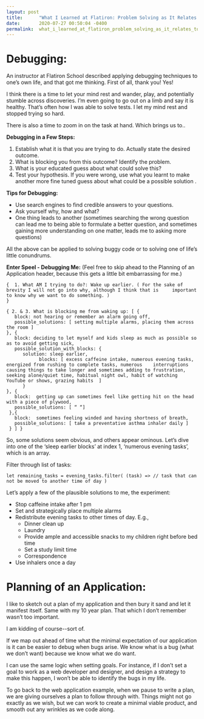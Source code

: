 ```yaml
---
layout: post
title:      "What I Learned at Flatiron: Problem Solving as It Relates to Living"
date:       2020-07-27 00:50:04 -0400
permalink:  what_i_learned_at_flatiron_problem_solving_as_it_relates_to_living
---
```


# **Debugging:**

An instructor at Flatiron School described applying debugging techniques to one’s own life, and that got me thinking.  First of all, thank you! Yes!

I think there is a time to let your mind rest and wander, play, and potentially stumble across discoveries.  I’m even going to go out on a limb and say it is healthy.  That’s often how I was able to solve tests.  I let my mind rest and stopped trying so hard. 

There is also a time to zoom in on the task at hand.  Which brings us to..

**Debugging in a Few Steps:**

1. Establish what it is that you are trying to do.  Actually state the desired outcome.
2. What is blocking you from this outcome?  Identify the problem.
3. What is your educated guess about what could solve this?
4. Test your hypothesis.  If you were wrong, use what you learnt to make another more fine tuned guess about what could be a possible solution .

**Tips for Debugging:**

* Use search engines to find credible answers to your questions.
* Ask yourself why, how and what?
* One thing leads to another (sometimes searching the wrong question can lead me to being able to formulate a better question, and sometimes gaining more understanding on one matter, leads me to asking more questions)

All the above can be applied to solving buggy code or to solving one of life’s little conundrums.

**Enter Speel - Debugging Me:**
(Feel free to skip ahead to the Planning of an Application header, because this gets a little bit embarrassing for me.)

```
{  1. What AM I trying to do?: Wake up earlier. ( For the sake of brevity I will not go into why, although I think that is     important to know why we want to do something. )
}
​
{ 2. & 3. What is blocking me from waking up: [ { 
   block: not hearing or remember an alarm going off,
   possible_solutions: [ setting multiple alarms, placing them across the room ] 
}, { 
   block: deciding to let myself and kids sleep as much as possible so as to avoid getting sick, 
   possible_solution_with_blocks: {  
      solution: sleep earlier,
			blocks: [ excess caffeine intake, numerous evening tasks, energized from rushing to complete tasks, numerous    interruptions causing things to take longer and sometimes adding to frustration, seeking alone/quiet time, habitual night owl, habit of watching YouTube or shows, grazing habits  ]
      }
}, {
   block:  getting up can sometimes feel like getting hit on the head with a piece of plywood,   
   possible_solutions: [ “ “]
 },{ 
   block:  sometimes feeling winded and having shortness of breath,
   possible_solutions: [ take a preventative asthma inhaler daily ]
 } ] }
```
	
So, some solutions seem obvious, and others appear ominous.  Let’s dive into one of the ‘sleep earlier blocks’ at index 1,  ‘numerous evening tasks’, which is an array.  

Filter through list of tasks:
```
let remaining_tasks = evening_tasks.filter( (task) => // task that can not be moved to another time of day )
```

Let’s apply a few of the plausible solutions to me, the experiment:
* Stop caffeine intake after 1 pm
* Set and strategically place multiple alarms
* Redistribute evening tasks to other times of day. E.g.,
  * Dinner clean up
  * Laundry
  * Provide ample and accessible snacks to my children right before bed time
  * Set a study limit time
  * Correspondence 
* Use inhalers once a day

# **Planning of an Application:**
I like to sketch out a plan of my application and then bury it sand and let it manifest itself.  Same with my 10 year plan.  That which I don’t remember wasn’t too important.

I am kidding of course--sort of.

If we map out ahead of time what the minimal expectation of our application is it can be easier to debug when bugs arise. We know what is a bug (what we don’t want) because we know what we do want.  

I can use the same logic when setting goals. For instance, if I don’t set a goal to work as a web developer and designer, and design a strategy to make this happen,  I won’t be able to identify the bugs in my life. 

To go back to the web application example, when we pause to write a plan, we are giving ourselves a plan to follow through with.  Things might not go exactly as we wish, but we can work to create a minimal viable product, and smooth out any wrinkles as we code along.


